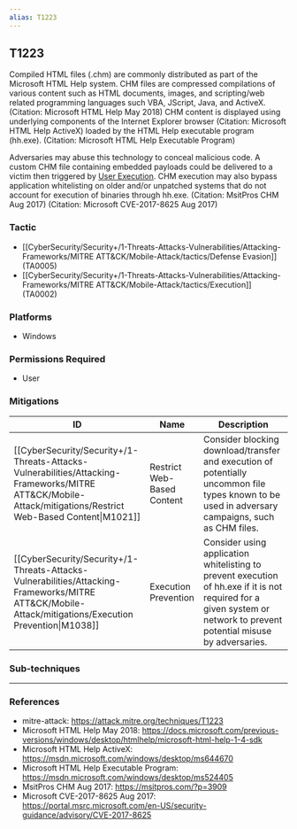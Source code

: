 ```yaml
---
alias: T1223
---
```


## T1223

Compiled HTML files (.chm) are commonly distributed as part of the Microsoft HTML Help system. CHM files are compressed compilations of various content such as HTML documents, images, and scripting/web related programming languages such VBA, JScript, Java, and ActiveX. (Citation: Microsoft HTML Help May 2018) CHM content is displayed using underlying components of the Internet Explorer browser (Citation: Microsoft HTML Help ActiveX) loaded by the HTML Help executable program (hh.exe). (Citation: Microsoft HTML Help Executable Program)

Adversaries may abuse this technology to conceal malicious code. A custom CHM file containing embedded payloads could be delivered to a victim then triggered by [User Execution](https://attack.mitre.org/techniques/T1204). CHM execution may also bypass application whitelisting on older and/or unpatched systems that do not account for execution of binaries through hh.exe. (Citation: MsitPros CHM Aug 2017) (Citation: Microsoft CVE-2017-8625 Aug 2017)


### Tactic
- [[CyberSecurity/Security+/1-Threats-Attacks-Vulnerabilities/Attacking-Frameworks/MITRE ATT&CK/Mobile-Attack/tactics/Defense Evasion]] (TA0005)
- [[CyberSecurity/Security+/1-Threats-Attacks-Vulnerabilities/Attacking-Frameworks/MITRE ATT&CK/Mobile-Attack/tactics/Execution]] (TA0002)

### Platforms
- Windows

### Permissions Required
- User

### Mitigations

| ID | Name | Description |
| --- | --- | --- |
| [[CyberSecurity/Security+/1-Threats-Attacks-Vulnerabilities/Attacking-Frameworks/MITRE ATT&CK/Mobile-Attack/mitigations/Restrict Web-Based Content\|M1021]] | Restrict Web-Based Content | Consider blocking download/transfer and execution of potentially uncommon file types known to be used in adversary campaigns, such as CHM files. |
| [[CyberSecurity/Security+/1-Threats-Attacks-Vulnerabilities/Attacking-Frameworks/MITRE ATT&CK/Mobile-Attack/mitigations/Execution Prevention\|M1038]] | Execution Prevention | Consider using application whitelisting to prevent execution of hh.exe if it is not required for a given system or network to prevent potential misuse by adversaries. |

### Sub-techniques


---
### References

- mitre-attack: https://attack.mitre.org/techniques/T1223
- Microsoft HTML Help May 2018: https://docs.microsoft.com/previous-versions/windows/desktop/htmlhelp/microsoft-html-help-1-4-sdk
- Microsoft HTML Help ActiveX: https://msdn.microsoft.com/windows/desktop/ms644670
- Microsoft HTML Help Executable Program: https://msdn.microsoft.com/windows/desktop/ms524405
- MsitPros CHM Aug 2017: https://msitpros.com/?p=3909
- Microsoft CVE-2017-8625 Aug 2017: https://portal.msrc.microsoft.com/en-US/security-guidance/advisory/CVE-2017-8625

